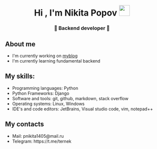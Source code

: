 
<h1 align="center">Hi , I'm Nikita Popov <img src="https://media.giphy.com/media/hvRJCLFzcasrR4ia7z/giphy.gif" width="35"></h1>
<h3 align="center">🚀 Backend developer 🚀</h3>

<h2>About me</h2>
<ul>
  <li>I'm currently working on <a href="https://github.com/nongreen/myblog/">myblog</a></li>
  <li>I'm currently learning fundamental backend</li>
</ul>

<h2>My skills:</h3>
<ul>
  <li>Programming languages: Python</li>
  <li>Python Frameworks: Django</li>
  <li>Software and tools: git, github, markdown, stack overflow</li>
  <li>Operating systems: Linux, Windows</li>
  <li>IDE's and code editors: JetBrains, Visual studio code, vim, notepad++</li>
</ul>
<h2>My contacts</h2>
<ul>
  <li>Mail: pnikita1405@mail.ru</li>
  <li>Telegram: https://t.me/ternek</li>
</ul>
